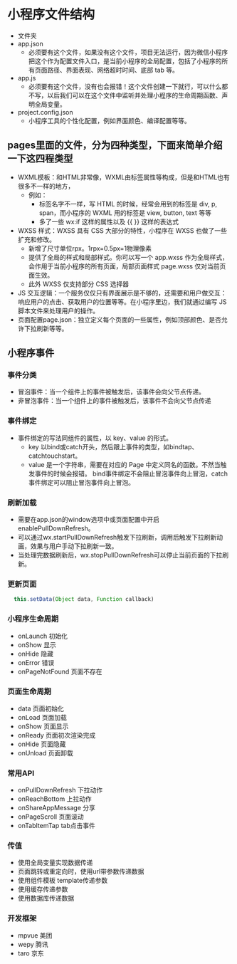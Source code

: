 # 小程序文件结构

- 文件夹
- app.json
  - 必须要有这个文件，如果没有这个文件，项目无法运行，因为微信小程序把这个作为配置文件入口，是当前小程序的全局配置，包括了小程序的所有页面路径、界面表现、网络超时时间、底部 tab 等。
- app.js
  - 必须要有这个文件，没有也会报错！这个文件创建一下就行，可以什么都不写，以后我们可以在这个文件中监听并处理小程序的生命周期函数、声明全局变量。
- project.config.json
  - 小程序工具的个性化配置，例如界面颜色、编译配置等等。

## pages里面的文件，分为四种类型，下面来简单介绍一下这四程类型

- WXML模板：和HTML非常像，WXML由标签属性等构成，但是和HTML也有很多不一样的地方，
  - 例如：
    - 标签名字不一样，写 HTML 的时候，经常会用到的标签是 div, p, span，而小程序的 WXML 用的标签是 view, button, text 等等
    - 多了一些 wx:if 这样的属性以及 {{ }} 这样的表达式
- WXSS 样式：WXSS 具有 CSS 大部分的特性，小程序在 WXSS 也做了一些扩充和修改。
  - 新增了尺寸单位rpx。1rpx=0.5px=1物理像素
  - 提供了全局的样式和局部样式。你可以写一个 app.wxss 作为全局样式，会作用于当前小程序的所有页面，局部页面样式 page.wxss 仅对当前页面生效。
  - 此外 WXSS 仅支持部分 CSS 选择器
- JS 交互逻辑：一个服务仅仅只有界面展示是不够的，还需要和用户做交互：响应用户的点击、获取用户的位置等等。在小程序里边，我们就通过编写 JS脚本文件来处理用户的操作。
- 页面配置page.json：独立定义每个页面的一些属性，例如顶部颜色、是否允许下拉刷新等等。

## 小程序事件

### 事件分类

- 冒泡事件：当一个组件上的事件被触发后，该事件会向父节点传递。
- 非冒泡事件：当一个组件上的事件被触发后，该事件不会向父节点传递

### 事件绑定

- 事件绑定的写法同组件的属性，以 key、value 的形式。
  - key 以bind或catch开头，然后跟上事件的类型，如bindtap、catchtouchstart。
  - value 是一个字符串，需要在对应的 Page 中定义同名的函数。不然当触发事件的时候会报错。
bind事件绑定不会阻止冒泡事件向上冒泡，catch事件绑定可以阻止冒泡事件向上冒泡。

### 刷新加载

- 需要在app.json的window选项中或页面配置中开启enablePullDownRefresh。
- 可以通过wx.startPullDownRefresh触发下拉刷新，调用后触发下拉刷新动画，效果与用户手动下拉刷新一致。
- 当处理完数据刷新后，wx.stopPullDownRefresh可以停止当前页面的下拉刷新。

### 更新页面

```js
  this.setData(Object data, Function callback)
```

### 小程序生命周期

- onLaunch 初始化
- onShow  显示
- onHide  隐藏
- onError 错误
- onPageNotFound  页面不存在

### 页面生命周期

- data  页面初始化
- onLoad  页面加载
- onShow  页面显示
- onReady  页面初次渲染完成
- onHide  页面隐藏
- onUnload  页面卸载

### 常用API

- onPullDownRefresh  下拉动作
- onReachBottom  上拉动作
- onShareAppMessage  分享
- onPageScroll  页面滚动
- onTabItemTap  tab点击事件

### 传值

- 使用全局变量实现数据传递
- 页面跳转或重定向时，使用url带参数传递数据
- 使用组件模板 template传递参数
- 使用缓存传递参数
- 使用数据库传递数据

### 开发框架

- mpvue 美团
- wepy 腾讯
- taro 京东
